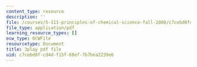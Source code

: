 ```yaml
---
content_type: resource
description: ''
file: /courses/5-111-principles-of-chemical-science-fall-2008/c7cebd0fcd4df15f68ef7b7bea2239e6_TgbFcaozNzs.pdf
file_type: application/pdf
learning_resource_types: []
ocw_type: OCWFile
resourcetype: Document
title: 3play pdf file
uid: c7cebd0f-cd4d-f15f-68ef-7b7bea2239e6
---
```

